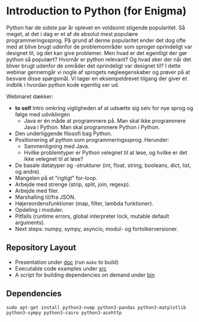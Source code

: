 # Introduction to Python (for Enigma)

Python har de sidste par år oplevet en voldsomt stigende popularitet. Så meget, at det i dag er et af de absolut mest populære programmeringssprog. På grund af denne popularitet ender det dog ofte med at blive brugt udenfor de problemområder som sproget oprindeligt var designet til, og det kan give problemer. Men hvad er det egentligt der gør python så populært? Hvornår er python relevant? Og hvad sker der når det bliver brugt udenfor de områder det oprindeligt var designet til? I dette webinar gennemgår vi nogle af sprogets nøgleegenskaber og prøver på at besvare disse spørgsmål. Vi tager en eksempeldrevet tilgang der giver et indblik i hvordan python kode egentlig ser ud.

Webinaret dækker:
- **to self** Intro omkring vigtigheden af at udsætte sig selv for nye sprog og følge med udviklingen
  - Java er én måde at programmere på. Man skal ikke programmere Java i Python. Man skal programmere Python i Python.
- Den underliggende filosofi bag Python.
- Positionering af python som programmeringssprog. Herunder:
  - Sammenligning med Java.
  - Hvilke problemtyper er Python velegnet til at løse, og hvilke er det ikke velegnet til at løse?
- De basale datatyper og -strukturer (int, float, string, booleans, dict, list, og andre).
- Mangelen på et "rigtigt" for-loop.
- Arbejde med strenge (strip, split, join, regexp).
- Arbejde med filer.
- Marshalling til/fra JSON.
- Højereordensfunktioner (map, filter, lambda funktioner).
- Opdeling i moduler.
- Pitfalls (runtime errors, global interpreter lock, mutable default arguments).
- Next steps: numpy, sympy, asyncio, modul- og fortolkerversioner.

## Repository Layout

- Presentation under [doc](doc) (run `make` to build)
- Executable code examples under [src](src)
- A script for building dependencies on demand under [bin](bin)

## Dependencies

```shell
sudo apt-get install python3-nump python3-pandas python3-matplotlib python3-sympy python3-cairo python3-aiohttp
```

